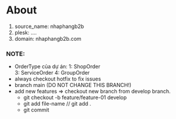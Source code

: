 # About

1.  source_name: nhaphangb2b
2.  plesk: ....
3.  domain: nhaphangb2b.com

### NOTE:

-   OrderType của dự án:
    1: ShopOrder  
    3: ServiceOrder
    4: GroupOrder
-   always checkout hotfix to fix issues
-   branch main (DO NOT CHANGE THIS BRANCH!)
-   add new features => checkout new branch from develop branch.
    -   git checkout -b feature/feature-01 develop
    -   git add file-name // git add .
    -   git commit

